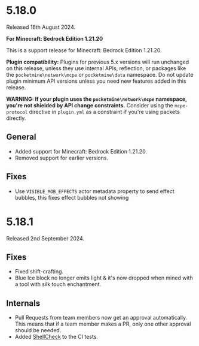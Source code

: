 # 5.18.0
Released 16th August 2024.

**For Minecraft: Bedrock Edition 1.21.20**

This is a support release for Minecraft: Bedrock Edition 1.21.20.

**Plugin compatibility:** Plugins for previous 5.x versions will run unchanged on this release, unless they use internal APIs, reflection, or packages like the `pocketmine\network\mcpe`  or `pocketmine\data` namespace.
Do not update plugin minimum API versions unless you need new features added in this release.

**WARNING: If your plugin uses the `pocketmine\network\mcpe` namespace, you're not shielded by API change constraints.**
Consider using the `mcpe-protocol` directive in `plugin.yml` as a constraint if you're using packets directly.

## General
- Added support for Minecraft: Bedrock Edition 1.21.20.
- Removed support for earlier versions.

## Fixes
- Use `VISIBLE_MOB_EFFECTS` actor metadata property to send effect bubbles, this fixes effect bubbles not showing

# 5.18.1
Released 2nd September 2024.

## Fixes
- Fixed shift-crafting.
- Blue Ice block no longer emits light & it's now dropped when mined with a tool with silk touch enchantment.

## Internals
- Pull Requests from team members now get an approval automatically. This means that if a team member makes a PR, only one other approval should be needed.
- Added [ShellCheck](https://github.com/koalaman/shellcheck) to the CI tests.
